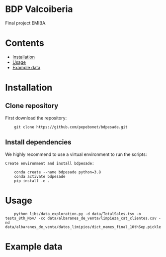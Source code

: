 # BDP Valcoiberia 
Final project EMIBA.  


# Contents
- [Installation](#Installation)
- [Usage](#Usage)
- [Example data](#Example-data)         

# Installation
## Clone repository
First download the repository:

        git clone https://github.com/pepebonet/bdpesade.git

## Install dependencies
We highly recommend to use a virtual environment to run the scripts: 

`Create environment and install bdpesade:`

        conda create --name bdpesade python=3.8
        conda activate bdpesade
        pip install -e .

# Usage


        python libs/data_exploration.py -d data/TotalSales.tsv -o   tests_8th_Nov/ -cc data/albaranes_de_venta/limpieza_cat_clientes.csv -nd data/albaranes_de_venta/datos_limipios/dict_names_final_10thSep.pickle


# Example data